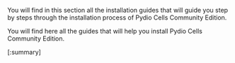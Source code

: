 You will find in this section all the installation guides that will guide you step by steps through the installation process of Pydio Cells Community Edition.


You will find here all the guides that will help you install Pydio Cells Community Edition.

[:summary]
